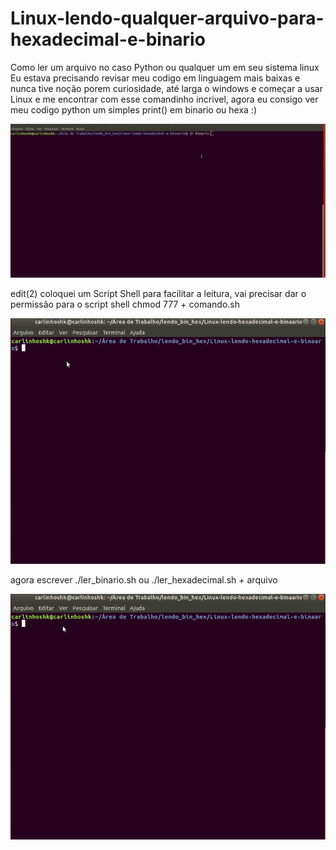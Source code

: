 # Linux-lendo-qualquer-arquivo-para-hexadecimal-e-binario 
Como ler um arquivo no caso Python ou qualquer um em seu sistema linux 
Eu estava precisando revisar meu codigo em linguagem mais baixas e nunca tive noção porem curiosidade, até larga o windows e começar a usar Linux
e me encontrar com esse comandinho incrivel, agora eu consigo ver meu codigo python um simples print() em binario ou hexa :)

![](https://raw.githubusercontent.com/carlinhoshk/Linux-lendo-hexadecimal-e-binaario/main/terminal.gif)



edit(2) coloquei um Script Shell para facilitar a leitura, vai precisar dar o permissão para o script shell chmod 777 + comando.sh 

![](https://github.com/carlinhoshk/Linux-lendo-hexadecimal-e-binaario/blob/main/dandopermissao.gif?raw=true)



agora escrever ./ler_binario.sh ou ./ler_hexadecimal.sh + arquivo 


![](https://github.com/carlinhoshk/Linux-lendo-hexadecimal-e-binaario/blob/main/lendocomscriptsh.gif?raw=true)

